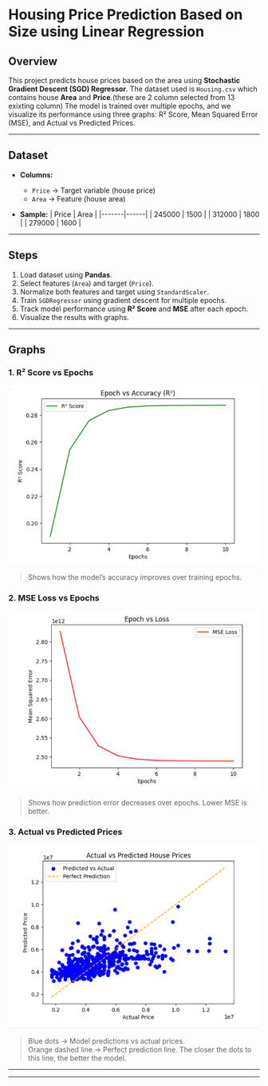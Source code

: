 # Housing Price Prediction Based on Size using Linear Regression

## Overview
This project predicts house prices based on the area using **Stochastic Gradient Descent (SGD) Regressor**. The dataset used is `Housing.csv` which contains house **Area** and **Price**.(these are 2 column selected from 13 exixting column) The model is trained over multiple epochs, and we visualize its performance using three graphs: R² Score, Mean Squared Error (MSE), and Actual vs Predicted Prices.

---

## Dataset
- **Columns:**  
  - `Price` → Target variable (house price)  
  - `Area` → Feature (house area)  

- **Sample:**
| Price | Area |
|-------|------|
| 245000 | 1500 |
| 312000 | 1800 |
| 279000 | 1600 |

---

## Steps
1. Load dataset using **Pandas**.  
2. Select features (`Area`) and target (`Price`).  
3. Normalize both features and target using `StandardScaler`.  
4. Train `SGDRegressor` using gradient descent for multiple epochs.  
5. Track model performance using **R² Score** and **MSE** after each epoch.  
6. Visualize the results with graphs.

---

## Graphs

### 1. R² Score vs Epochs
![R² Score](R2score.png)  
> Shows how the model’s accuracy improves over training epochs. 

### 2. MSE Loss vs Epochs
![MSE Loss](Loss.png)  
> Shows how prediction error decreases over epochs. Lower MSE is better.

### 3. Actual vs Predicted Prices
![Actual vs Predicted](Line.png)  
> Blue dots → Model predictions vs actual prices.  
> Orange dashed line → Perfect prediction line. The closer the dots to this line, the better the model.

---

---
